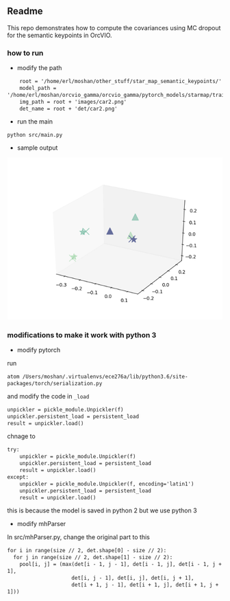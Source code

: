 ## Readme 

This repo demonstrates how to compute the covariances using MC dropout for the semantic keypoints in OrcVIO. 

### how to run 

* modify the path 

```
    root = '/home/erl/moshan/other_stuff/star_map_semantic_keypoints/'
    model_path = '/home/erl/moshan/orcvio_gamma/orcvio_gamma/pytorch_models/starmap/trained_models/no_dropout/model_cpu.pth'
    img_path = root + 'images/car2.png'
    det_name = root + 'det/car2.png'
```

* run the main 

```
python src/main.py
```

* sample output 

![img](/assets/sample_output.png)

### modifications to make it work with python 3

* modify pytorch

run

```
atom /Users/moshan/.virtualenvs/ece276a/lib/python3.6/site-packages/torch/serialization.py
```

and modify the code in `_load`

```
unpickler = pickle_module.Unpickler(f)
unpickler.persistent_load = persistent_load
result = unpickler.load()
```

chnage to

```
try:
    unpickler = pickle_module.Unpickler(f)
    unpickler.persistent_load = persistent_load
    result = unpickler.load()
except:
    unpickler = pickle_module.Unpickler(f, encoding='latin1')
    unpickler.persistent_load = persistent_load
    result = unpickler.load()
```

this is because the model is saved in python 2 but we use python 3

* modify mhParser

In src/mhParser.py, change the original part to this

```
for i in range(size // 2, det.shape[0] - size // 2):
  for j in range(size // 2, det.shape[1] - size // 2):
    pool[i, j] = (max(det[i - 1, j - 1], det[i - 1, j], det[i - 1, j + 1],
                     det[i, j - 1], det[i, j], det[i, j + 1],
                     det[i + 1, j - 1], det[i + 1, j], det[i + 1, j + 1]))